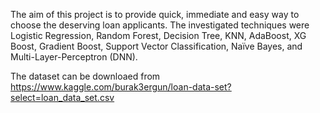 The aim of this project is to  provide quick, immediate and easy way to choose the deserving loan applicants.
The investigated techniques were Logistic Regression, Random Forest, Decision Tree, KNN, AdaBoost, XG Boost, 
Gradient Boost, Support Vector Classification, Naïve Bayes, and Multi-Layer-Perceptron (DNN).


The dataset can be downloaed from https://www.kaggle.com/burak3ergun/loan-data-set?select=loan_data_set.csv
